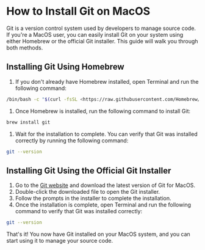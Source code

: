 # How to Install Git on MacOS

Git is a version control system used by developers to manage source code. If you're a MacOS user, you can easily install Git on your system using either Homebrew or the official Git installer. This guide will walk you through both methods.

## Installing Git Using Homebrew

1. If you don't already have Homebrew installed, open Terminal and run the following command:

```bash
/bin/bash -c "$(curl -fsSL <https://raw.githubusercontent.com/Homebrew/install/HEAD/install.sh>)"
```

1. Once Homebrew is installed, run the following command to install Git:

```bash
brew install git
```

1. Wait for the installation to complete. You can verify that Git was installed correctly by running the following command:

```bash
git --version
```

## Installing Git Using the Official Git Installer

1. Go to the [Git website](https://git-scm.com/downloads) and download the latest version of Git for MacOS.
2. Double-click the downloaded file to open the Git installer.
3. Follow the prompts in the installer to complete the installation.
4. Once the installation is complete, open Terminal and run the following command to verify that Git was installed correctly:

```bash
git --version
```

That's it! You now have Git installed on your MacOS system, and you can start using it to manage your source code.
